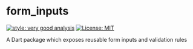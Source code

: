 # form_inputs

[![style: very good analysis][very_good_analysis_badge]][very_good_analysis_link]
[![License: MIT][license_badge]][license_link]

A Dart package which exposes reusable form inputs and validation rules

[license_badge]: https://img.shields.io/badge/license-MIT-blue.svg
[license_link]: https://opensource.org/licenses/MIT
[very_good_analysis_badge]: https://img.shields.io/badge/style-very_good_analysis-B22C89.svg
[very_good_analysis_link]: https://pub.dev/packages/very_good_analysis
